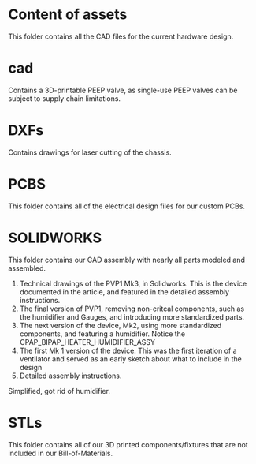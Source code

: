# Content of assets
This folder contains all the CAD files for the current hardware design. 

# cad
Contains a 3D-printable PEEP valve, as single-use PEEP valves can be subject to supply chain limitations. 

# DXFs
Contains drawings for laser cutting of the chassis.

# PCBS
This folder contains all of the electrical design files for our custom PCBs. 

# SOLIDWORKS
This folder contains our CAD assembly with nearly all parts modeled and assembled. 
1. Technical drawings of the PVP1 Mk3, in Solidworks. This is the device documented in the article, and featured in the detailed assembly instructions.
1. The final version of PVP1, removing non-critcal components, such as the humidifier and Gauges, and introducing more standardized parts.
1. The next version of the device, Mk2, using more standardized components, and featuring a humidifier. Notice the CPAP_BIPAP_HEATER_HUMIDIFIER_ASSY
1. The first Mk 1 version of the device. This was the first iteration of a ventilator and served as an early sketch about what to include in the design
1. Detailed assembly instructions.

Simplified, got rid of humidifier.

# STLs
This folder contains all of our 3D printed components/fixtures that are not included in our Bill-of-Materials. 
